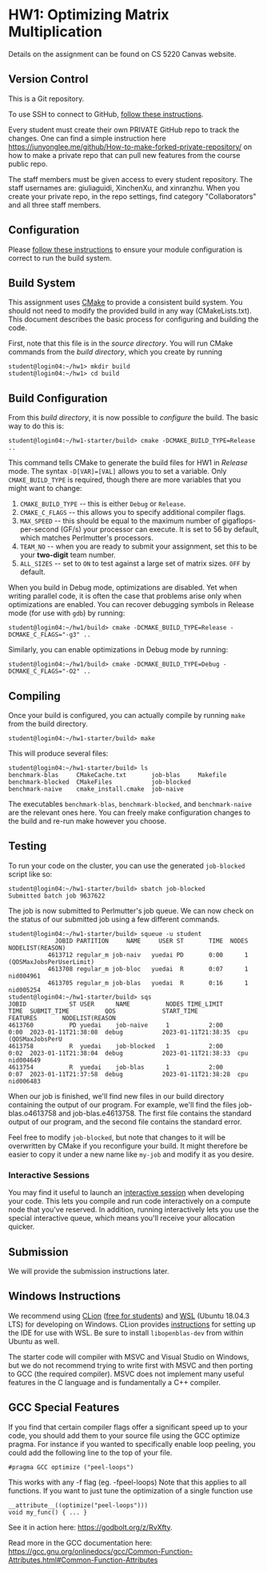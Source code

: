 # HW1: Optimizing Matrix Multiplication

Details on the assignment can be found on CS 5220 Canvas website.

## Version Control

This is a Git repository. 

To use SSH to connect to GitHub,
[follow these instructions](https://help.github.com/en/github/using-git/which-remote-url-should-i-use#cloning-with-ssh-urls).

Every student must create their own PRIVATE GitHub repo to track the changes. One can find a simple instruction here https://junyonglee.me/github/How-to-make-forked-private-repository/ on how to make a private repo that can pull new features from the course public repo. 

The staff members must be given access to every student repository. The staff usernames are: giuliaguidi, XinchenXu, and xinranzhu. When you create your private repo, in the repo settings, find category "Collaborators" and all three staff members. 

## Configuration

Please [follow these instructions](https://github.com/CS5220-SP23/CLASS/tree/main/perlmutter-tutorial) to ensure your module configuration is correct to run the build system.

## Build System

This assignment uses [CMake](https://cmake.org/) to provide a consistent build system.
You should not need to modify the provided build in any way (CMakeLists.txt).
This document describes the basic process for configuring and building the code.

First, note that this file is in the _source directory_.
You will run CMake commands from the _build directory_, which you create by running

```
student@login04:~/hw1> mkdir build
student@login04:~/hw1> cd build
```

## Build Configuration

From this _build directory_, it is now possible to _configure_ the build.
The basic way to do this is:

```
student@login04:~/hw1-starter/build> cmake -DCMAKE_BUILD_TYPE=Release ..
```

This command tells CMake to generate the build files for HW1 in _Release_ mode.
The syntax `-D[VAR]=[VAL]` allows you to set a variable.
Only `CMAKE_BUILD_TYPE` is required, though there are more variables that you might want to change:

1. `CMAKE_BUILD_TYPE` -- this is either `Debug` or `Release`.
2. `CMAKE_C_FLAGS` -- this allows you to specify additional compiler flags.
3. `MAX_SPEED` -- this should be equal to the maximum number of gigaflops-per-second (GF/s) your processor can execute.
It is set to 56 by default, which matches Perlmutter's processors.
4. `TEAM_NO` -- when you are ready to submit your assignment, set this to be your **two-digit** team number.
5. `ALL_SIZES` -- set to `ON` to test against a large set of matrix sizes. `OFF` by default.

When you build in Debug mode, optimizations are disabled.
Yet when writing parallel code, it is often the case that problems arise only when optimizations are enabled.
You can recover debugging symbols in Release mode (for use with `gdb`) by running:

```
student@login04:~/hw1/build> cmake -DCMAKE_BUILD_TYPE=Release -DCMAKE_C_FLAGS="-g3" ..
```

Similarly, you can enable optimizations in Debug mode by running:

```
student@login04:~/hw1/build> cmake -DCMAKE_BUILD_TYPE=Debug -DCMAKE_C_FLAGS="-O2" ..
```

## Compiling

Once your build is configured, you can actually compile by running `make` from the build directory.

```
student@login04:~/hw1-starter/build> make
```

This will produce several files:

```
student@login04:~/hw1-starter/build> ls
benchmark-blas     CMakeCache.txt       job-blas     Makefile
benchmark-blocked  CMakeFiles           job-blocked
benchmark-naive    cmake_install.cmake  job-naive
```

The executables `benchmark-blas`, `benchmark-blocked`, and `benchmark-naive` are the relevant ones here.
You can freely make configuration changes to the build and re-run make however you choose.

## Testing

To run your code on the cluster, you can use the generated `job-blocked` script like so:

```
student@login04:~/hw1-starter/build> sbatch job-blocked
Submitted batch job 9637622
```

The job is now submitted to Perlmutter's job queue.
We can now check on the status of our submitted job using a few different commands.

```
student@login04:~/hw1-starter/build> squeue -u student
             JOBID PARTITION     NAME     USER ST       TIME  NODES NODELIST(REASON)
           4613712 regular_m job-naiv   yuedai PD       0:00      1 (QOSMaxJobsPerUserLimit)
           4613708 regular_m job-bloc   yuedai  R       0:07      1 nid004961
           4613705 regular_m job-blas   yuedai  R       0:16      1 nid005254
student@login04:~/hw1-starter/build> sqs
JOBID            ST USER      NAME          NODES TIME_LIMIT       TIME  SUBMIT_TIME          QOS             START_TIME           FEATURES       NODELIST(REASON
4613760          PD yuedai    job-naive     1           2:00       0:00  2023-01-11T21:38:08  debug           2023-01-11T21:38:35  cpu            (QOSMaxJobsPerU
4613758          R  yuedai    job-blocked   1           2:00       0:02  2023-01-11T21:38:04  debug           2023-01-11T21:38:33  cpu            nid004649      
4613754          R  yuedai    job-blas      1           2:00       0:07  2023-01-11T21:37:58  debug           2023-01-11T21:38:28  cpu            nid006483

```

When our job is finished, we'll find new files in our build directory containing the output of our program.
For example, we'll find the files job-blas.o4613758 and job-blas.e4613758.
The first file contains the standard output of our program, and the second file contains the standard error.

Feel free to modify `job-blocked`, but note that changes to it will be overwritten by CMake if you reconfigure your
build.
It might therefore be easier to copy it under a new name like `my-job` and modify it as you desire.

### Interactive Sessions

You may find it useful to launch an [interactive session](https://docs.nersc.gov/jobs/interactive/) when developing
your code.
This lets you compile and run code interactively on a compute node that you've reserved.
In addition, running interactively lets you use the special interactive queue, which means you'll receive your
allocation quicker.

## Submission

We will provide the submission instructions later. 

## Windows Instructions

We recommend using [CLion](https://www.jetbrains.com/clion/) ([free for students](https://www.jetbrains.com/student/))
and [WSL](https://docs.microsoft.com/en-us/windows/wsl/about) (Ubuntu 18.04.3 LTS) for developing on Windows.
CLion provides [instructions](https://www.jetbrains.com/help/clion/how-to-use-wsl-development-environment-in-clion.html)
for setting up the IDE for use with WSL.
Be sure to install `libopenblas-dev` from within Ubuntu as well.

The starter code will compiler with MSVC and Visual Studio on Windows, but we do not recommend trying to write
first with MSVC and then porting to GCC (the required compiler).
MSVC does not implement many useful features in the C language and is fundamentally a C++ compiler.

## GCC Special Features

If you find that certain compiler flags offer a significant speed up to your code, you should add them to your
source file using the GCC optimize pragma.
For instance if you wanted to specifically enable loop peeling, you could add the following line to the top of your file.

```
#pragma GCC optimize ("peel-loops")
```

This works with any -f flag (eg. -fpeel-loops)
Note that this applies to all functions.
If you want to just tune the optimization of a single function use

```
__attribute__((optimize("peel-loops")))
void my_func() { ... }
```

See it in action here: https://godbolt.org/z/RvXfty.

Read more in the GCC documentation here: https://gcc.gnu.org/onlinedocs/gcc/Common-Function-Attributes.html#Common-Function-Attributes 
